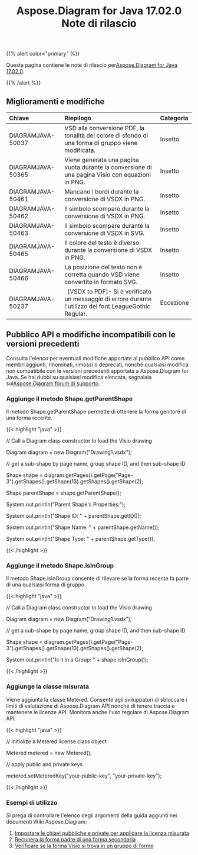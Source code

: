 ﻿---
title: Aspose.Diagram for Java 17.02.0 Note di rilascio
type: docs
weight: 110
url: /it/java/aspose-diagram-for-java-17-02-0-release-notes/
---
{{% alert color="primary" %}} 

Questa pagina contiene le note di rilascio per[Aspose.Diagram for Java 17.02.0](https://docs.aspose.com/diagram/java/aspose-diagram-for-java-17-02-release-notes/).

{{% /alert %}} 
## **Miglioramenti e modifiche**

|**Chiave**|**Riepilogo**|**Categoria**|
|:- |:- |:- |
|DIAGRAMJAVA-50037|VSD alla conversione PDF, la tonalità del colore di sfondo di una forma di gruppo viene modificata.|Insetto|
|DIAGRAMJAVA-50365|Viene generata una pagina vuota durante la conversione di una pagina Visio con equazioni in PNG.|Insetto|
|DIAGRAMJAVA-50461|Mancano i bordi durante la conversione di VSDX in PNG.|Insetto|
|DIAGRAMJAVA-50462|Il simbolo scompare durante la conversione di VSDX in PNG.|Insetto|
|DIAGRAMJAVA-50463|Il simbolo scompare durante la conversione di VSDX in SVG.|Insetto|
|DIAGRAMJAVA-50465|Il colore del testo è diverso durante la conversione di VSDX in PNG.|Insetto|
|DIAGRAMJAVA-50466|La posizione del testo non è corretta quando VSD viene convertito in formato SVG.|Insetto|
|DIAGRAMJAVA-50237|` `[VSDX to PDF]- Si è verificato un messaggio di errore durante l'utilizzo del font LeagueGothic Regular.|Eccezione|
## **Pubblico API e modifiche incompatibili con le versioni precedenti**
Consulta l'elenco per eventuali modifiche apportate al pubblico API come membri aggiunti, rinominati, rimossi o deprecati, nonché qualsiasi modifica non compatibile con le versioni precedenti apportata a Aspose.Diagram for Java. Se hai dubbi su qualsiasi modifica elencata, segnalala sul[Aspose.Diagram forum di supporto](https://forum.aspose.com/c/diagram/17).
### **Aggiunge il metodo Shape.getParentShape**
Il metodo Shape.getParentShape permette di ottenere la forma genitore di una forma recente.

{{< highlight "java" >}}

 // Call a Diagram class constructor to load the Visio drawing

Diagram diagram = new Diagram("Drawing1.vsdx");

// get a sub-shape by page name, group shape ID, and then sub-shape ID

Shape shape = diagram.getPages().getPage("Page-3").getShapes().getShape(13).getShapes().getShape(2);

Shape parentShape = shape.getParentShape();

System.out.println("Parent Shape's Properties:");

System.out.println("Shape ID: " + parentShape.getID());

System.out.println("Shape Name: " + parentShape.getName());

System.out.println("Shape Type: " + parentShape.getType());

{{< /highlight >}}
### **Aggiunge il metodo Shape.isInGroup**
Il metodo Shape.isInGroup consente di rilevare se la forma recente fa parte di una qualsiasi forma di gruppo.

{{< highlight "java" >}}

 // Call a Diagram class constructor to load the Visio drawing

Diagram diagram = new Diagram("Drawing1.vsdx");

// get a sub-shape by page name, group shape ID, and then sub-shape ID

Shape shape = diagram.getPages().getPage("Page-3").getShapes().getShape(13).getShapes().getShape(2);

System.out.println("Is it in a Group: " + shape.isInGroup());

{{< /highlight >}}
### **Aggiunge la classe misurata**
Viene aggiunta la classe Metered. Consente agli sviluppatori di sbloccare i limiti di valutazione di Aspose.Diagram API nonché di tenere traccia e mantenere le licenze API. Monitora anche l'uso regolare di Aspose.Diagram API.

{{< highlight "java" >}}

 // Initialize a Metered license class object

Metered metered = new Metered();

// apply public and private keys

metered.setMeteredKey("your-public-key", "your-private-key");

{{< /highlight >}}
### **Esempi di utilizzo**
Si prega di controllare l'elenco degli argomenti della guida aggiunti nei documenti Wiki Aspose.Diagram:

1. [Impostare le chiavi pubbliche e private per applicare la licenza misurata](/diagram/it/java/licensing/#licensing-setpublicandprivatekeystoapplymeteredlicense)
1. [Recupera la forma padre di una forma secondaria](/diagram/it/java/add-retrieve-copy-and-read-visio-shape-data/#add-retrieve-copyandreadvisioshapedata-retrievetheparentshapeofasub-shape)
1. [Verificare se la forma Visio si trova in un gruppo di forme](https://docs.aspose.com/diagram/java/group-convert-and-verify-shapes/)


